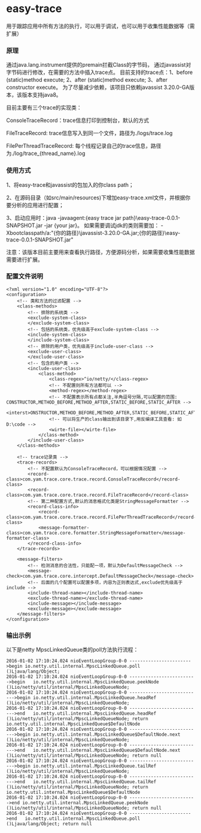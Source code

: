 # easy-trace
用于跟踪应用中所有方法的执行，可以用于调试，也可以用于收集性能数据等（需扩展）

### 原理
通过java.lang.instrument提供的premain拦截Class的字节码， 通过javassist对字节码进行修改，在需要的方法中插入trace点。
目前支持的trace点：1、before (static)method execute; 2、after (static)method execute; 3、after constructor execute。
为了尽量减少依赖，该项目只依赖javassist 3.20.0-GA版本，该版本支持java8。  

目前主要有三个trace的实现类：

ConsoleTraceRecord：trace信息打印到控制台，默认的方式

FileTraceRecord: trace信息写入到同一个文件，路径为./logs/trace.log

FilePerThreadTraceRecord: 每个线程记录自己的trace信息，路径为./log/trace_{thread_name}.log

### 使用方式
1、将easy-trace和javassist的包加入的你class path；

2、在源码目录（如src/main/resources)下增加easy-trace.xml文件，并根据你要分析的应用进行配置；

3、启动应用时：java -javaagent:{easy trace jar path}\easy-trace-0.0.1-SNAPSHOT.jar -jar {your jar}。
如果需要调试jdk的类则需要加：
-Xbootclasspath/a:"{你的路径}\javassist-3.20.0-GA.jar;{你的路径}\easy-trace-0.0.1-SNAPSHOT.jar"

注意：该版本目前主要用来查看执行路径，方便源码分析，如果需要收集性能数据需要进行扩展。

### 配置文件说明

```
<?xml version="1.0" encoding="UTF-8"?>
<configuration>
	<!-- 类和方法的过滤配置 -->
	<class-methods>
		<!-- 排除的系统类 -->
		<exclude-system-class>
		</exclude-system-class>
		<!-- 包括的系统类，优先级高于exclude-system-class -->
		<include-system-class>
		</include-system-class>
		<!-- 排除的用户类，优先级高于include-user-class -->
		<exclude-user-class>
		</exclude-user-class>
		<!-- 包含的用户类 -->
		<include-user-class>
			<class-method>
				<class-regex>^io/netty/</class-regex>
				<!-- 不配置则所有方法都可以 -->
				<method-regex></method-regex>
				<!-- 不配置表示所有点都关注,半角逗号分隔,可以配置的范围: CONSTRUCTOR,METHOD_BEFORE,METHOD_AFTER,STATIC_BEFORE,STATIC_AFTER -->
				<interst>ONSTRUCTOR,METHOD_BEFORE,METHOD_AFTER,STATIC_BEFORE,STATIC_AFTER</interst>
				<!-- 可以将生产的class输出到该目录下,用反编译工具查看: 如D:\code -->
				<wirte-file></wirte-file>
			</class-method>
		</include-user-class>
	</class-methods>
	
	<!-- trace记录类 -->
	<trace-records>
		<!-- 不配置默认为ConsoleTraceRecord，可以根据情况配置 -->
		<record-class>com.yam.trace.core.trace.record.ConsoleTraceRecord</record-class>
		<record-class>com.yam.trace.core.trace.record.FileTraceRecord</record-class>
		<!-- 第二种配置方式,默认的消息格式化类是StringMessageFormatter -->
		<record-class-info>
			<record-class>com.yam.trace.core.trace.record.FilePerThreadTraceRecord</record-class>
			<message-formatter-class>com.yam.trace.core.formatter.StringMessageFormatter</message-formatter-class>
		</record-class-info>
	</trace-records>
	
	<message-filters>
		<!-- 检测消息的合法性，只能配一项，默认为DefaultMessageCheck -->
		<message-check>com.yam.trace.core.intercept.DefaultMessageCheck</message-check>
		<!-- 后面的几个配置可以配置多项，内容为正则表达式,exclude优先级高于include -->
		<include-thread-name></include-thread-name>
		<exclude-thread-name></exclude-thread-name>
		<include-message></include-message>
		<exclude-message></exclude-message>
	</message-filters>
</configuration>
```

### 输出示例
以下是netty MpscLinkedQueue类的poll方法执行流程：
```
2016-01-02 17:10:24.024	nioEventLoopGroup-0-0 ----------------------->begin	io.netty.util.internal.MpscLinkedQueue.poll ()Ljava/lang/Object;
2016-01-02 17:10:24.024	nioEventLoopGroup-0-0 ------------------------->begin	io.netty.util.internal.MpscLinkedQueue.peekNode ()Lio/netty/util/internal/MpscLinkedQueueNode;
2016-01-02 17:10:24.024	nioEventLoopGroup-0-0 --------------------------->begin	io.netty.util.internal.MpscLinkedQueue.headRef ()Lio/netty/util/internal/MpscLinkedQueueNode;
2016-01-02 17:10:24.024	nioEventLoopGroup-0-0 --------------------------->end	io.netty.util.internal.MpscLinkedQueue.headRef ()Lio/netty/util/internal/MpscLinkedQueueNode; return io.netty.util.internal.MpscLinkedQueue$DefaultNode
2016-01-02 17:10:24.024	nioEventLoopGroup-0-0 --------------------------->begin	io.netty.util.internal.MpscLinkedQueue$DefaultNode.next ()Lio/netty/util/internal/MpscLinkedQueueNode;
2016-01-02 17:10:24.024	nioEventLoopGroup-0-0 --------------------------->end	io.netty.util.internal.MpscLinkedQueue$DefaultNode.next ()Lio/netty/util/internal/MpscLinkedQueueNode; return null
2016-01-02 17:10:24.024	nioEventLoopGroup-0-0 --------------------------->begin	io.netty.util.internal.MpscLinkedQueue.tailRef ()Lio/netty/util/internal/MpscLinkedQueueNode;
2016-01-02 17:10:24.024	nioEventLoopGroup-0-0 --------------------------->end	io.netty.util.internal.MpscLinkedQueue.tailRef ()Lio/netty/util/internal/MpscLinkedQueueNode; return io.netty.util.internal.MpscLinkedQueue$DefaultNode
2016-01-02 17:10:24.024	nioEventLoopGroup-0-0 ------------------------->end	io.netty.util.internal.MpscLinkedQueue.peekNode ()Lio/netty/util/internal/MpscLinkedQueueNode; return null
2016-01-02 17:10:24.024	nioEventLoopGroup-0-0 ----------------------->end	io.netty.util.internal.MpscLinkedQueue.poll ()Ljava/lang/Object; return null
```

